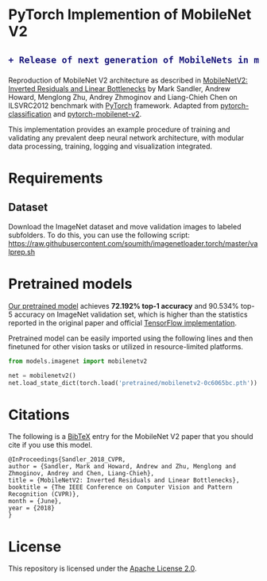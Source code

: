 # PyTorch Implemention of MobileNet V2
<h2>

```diff
+ Release of next generation of MobileNets in mobilenetv3.pytorch
```

</h2>

Reproduction of MobileNet V2 architecture as described in [MobileNetV2: Inverted Residuals and Linear Bottlenecks](https://arxiv.org/abs/1801.04381) by Mark Sandler, Andrew Howard, Menglong Zhu, Andrey Zhmoginov and Liang-Chieh Chen on ILSVRC2012 benchmark with [PyTorch](pytorch.org) framework. Adapted from [pytorch-classification](https://github.com/bearpaw/pytorch-classification) and [pytorch-mobilenet-v2](https://github.com/tonylins/pytorch-mobilenet-v2).

This implementation provides an example procedure of training and validating any prevalent deep neural network architecture, with modular data processing, training, logging and visualization integrated.

# Requirements
## Dataset
Download the ImageNet dataset and move validation images to labeled subfolders.
To do this, you can use the following script: https://raw.githubusercontent.com/soumith/imagenetloader.torch/master/valprep.sh

# Pretrained models
[Our pretrained model](https://github.com/d-li14/mobilenetv2.pytorch/blob/master/pretrained/mobilenetv2-0c6065bc.pth) achieves **72.192% top-1 accuracy** and 90.534% top-5 accuracy on ImageNet validation set, which is higher than the statistics reported in the original paper and official [TensorFlow implementation](https://github.com/tensorflow/models/tree/master/research/slim/nets/mobilenet).

Pretrained model can be easily imported using the following lines and then finetuned for other vision tasks or utilized in resource-limited platforms.
```python
from models.imagenet import mobilenetv2

net = mobilenetv2()
net.load_state_dict(torch.load('pretrained/mobilenetv2-0c6065bc.pth'))
```

# Citations
The following is a [BibTeX](www.bibtex.org) entry for the MobileNet V2 paper that you should cite if you use this model.
```
@InProceedings{Sandler_2018_CVPR,
author = {Sandler, Mark and Howard, Andrew and Zhu, Menglong and Zhmoginov, Andrey and Chen, Liang-Chieh},
title = {MobileNetV2: Inverted Residuals and Linear Bottlenecks},
booktitle = {The IEEE Conference on Computer Vision and Pattern Recognition (CVPR)},
month = {June},
year = {2018}
}
```

# License
This repository is licensed under the [Apache License 2.0](https://github.com/d-li14/mobilenetv2.pytorch/blob/master/LICENSE).
